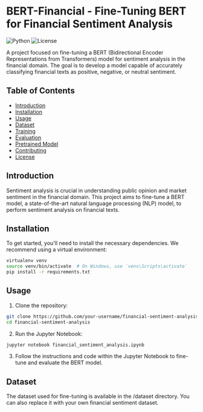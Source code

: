 # BERT-Financial - Fine-Tuning BERT for Financial Sentiment Analysis

![Python](https://img.shields.io/badge/Python-3.7%2B-blue)
![License](https://img.shields.io/badge/License-MIT-yellow)

A project focused on fine-tuning a BERT (Bidirectional Encoder Representations from Transformers) model for sentiment analysis in the financial domain. The goal is to develop a model capable of accurately classifying financial texts as positive, negative, or neutral sentiment.

## Table of Contents

- [Introduction](#introduction)
- [Installation](#installation)
- [Usage](#usage)
- [Dataset](#dataset)
- [Training](#training)
- [Evaluation](#evaluation)
- [Pretrained Model](#pretrained-model)
- [Contributing](#contributing)
- [License](#license)

## Introduction

Sentiment analysis is crucial in understanding public opinion and market sentiment in the financial domain. This project aims to fine-tune a BERT model, a state-of-the-art natural language processing (NLP) model, to perform sentiment analysis on financial texts.

## Installation

To get started, you'll need to install the necessary dependencies. We recommend using a virtual environment:

```bash
virtualenv venv
source venv/bin/activate  # On Windows, use `venv\Scripts\activate`
pip install -r requirements.txt
```

## Usage
1. Clone the repository:
   
```bash
git clone https://github.com/your-username/financial-sentiment-analysis.git
cd financial-sentiment-analysis
```
2. Run the Jupyter Notebook:
   
```bash
jupyter notebook financial_sentiment_analysis.ipynb
```
3. Follow the instructions and code within the Jupyter Notebook to fine-tune and evaluate the BERT model.

## Dataset
The dataset used for fine-tuning is available in the /dataset directory. You can also replace it with your own financial sentiment dataset.

